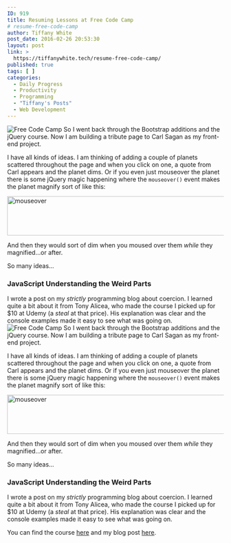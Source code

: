 ```yaml
---
ID: 919
title: Resuming Lessons at Free Code Camp
# resume-free-code-camp
author: Tiffany White
post_date: 2016-02-26 20:53:30
layout: post
link: >
  https://tiffanywhite.tech/resume-free-code-camp/
published: true
tags: [ ]
categories:
  - Daily Progress
  - Productivity
  - Programming
  - "Tiffany's Posts"
  - Web Development
---
```



<img class="aligncenter" src="http://helloburgh.me/wp-content/uploads/2016/02/Free-Code-Camp.png" alt="Free Code Camp" />
So I went back through the Bootstrap additions and the jQuery course. Now I am building a tribute page to Carl Sagan as my front-end project.

I have all kinds of ideas. I am thinking of adding a couple of planets scattered throughout the page and when you click on one, a quote from Carl appears and the planet dims. Or if you even just mouseover the planet there is some jQuery magic happening where the <code>mouseover()</code> event makes the planet magnify sort of like this:

<img class="aligncenter" src="http://helloburgh.me/wp-content/uploads/2016/02/animated.gif" alt="mouseover" width="611" height="91" />

And then they would sort of dim when you moused over them <em>while</em> they magnified…or after.

So many ideas…
<h3>JavaScript Understanding the Weird Parts</h3>
I wrote a post on my <em>strictly</em> programming blog about coercion. I learned quite a bit about it from Tony Alicea, who made the course I picked up for $10 at Udemy (a <em>steal</em> at that price). His explanation was clear and the console examples made it easy to see what was going on.




<img class="aligncenter" src="http://helloburgh.me/wp-content/uploads/2016/02/Free-Code-Camp.png" alt="Free Code Camp" />
So I went back through the Bootstrap additions and the jQuery course. Now I am building a tribute page to Carl Sagan as my front-end project.

I have all kinds of ideas. I am thinking of adding a couple of planets scattered throughout the page and when you click on one, a quote from Carl appears and the planet dims. Or if you even just mouseover the planet there is some jQuery magic happening where the <code>mouseover()</code> event makes the planet magnify sort of like this:

<img class="aligncenter" src="http://helloburgh.me/wp-content/uploads/2016/02/animated.gif" alt="mouseover" width="611" height="91" />

And then they would sort of dim when you moused over them <em>while</em> they magnified…or after.

So many ideas…
<h3>JavaScript Understanding the Weird Parts</h3>
I wrote a post on my <em>strictly</em> programming blog about coercion. I learned quite a bit about it from Tony Alicea, who made the course I picked up for $10 at Udemy (a <em>steal</em> at that price). His explanation was clear and the console examples made it easy to see what was going on.





You can find the course <a href="https://www.udemy.com/understand-javascript/learn/#/">here</a> and my blog post <a href="https://twhite96.github.io/javascript/the-danger-of-type-coercion-in-javascript/">here</a>.